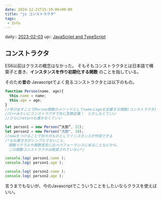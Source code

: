 ```yaml
---
date: 2024-12-21T15:19:06+09:00
title: "js コンストラクタ"
tags:
 - Info
---
```


daily:: [2023-02-03](/Daily_Note/2023-02-03.md)
up:: [JavaScript and TypeScript](../Bar/Program/JavaScript%20and%20TypeScript.md)

## コンストラクタ
ES6以前はクラスの概念はなかった。
そもそもコンストラクタとは日本語で構築子と書き、**インスタンスを作り初期化する関数** のことを指している。

そのため**昔の** Javascriptでよく見るコンストラクタとは以下のもの。
```javascript
function Person(name, age){
  this.name = name;
  this.age = age;
}
//呼び出すことでPerson関数のメソッドとしてnameとageを定義する関数(コンストラクタ)
//C++みたいにコンストラクタで先に変数定義！　とかしなくていい
//さらにreturnも書かなくていい

let person1 = new Person(”太郎”, 22);
let person2 = new Person("次郎", 18);
//newをつけることで別々のものとしてインスタンスが作成できる
/*なお書き方がシンプルでないこと、
　関数リテラルや関数宣言に比べパフォーマンスに劣ることなどから、
　この関数コンストラクタは推奨されていない*/

console.log( person1.name );
console.log( person1.age );

console.log( person2.name );
console.log( person2.age );

```
言うまでもないが、今のJavascriptでこういうことをしたいならクラスを使えばいい。